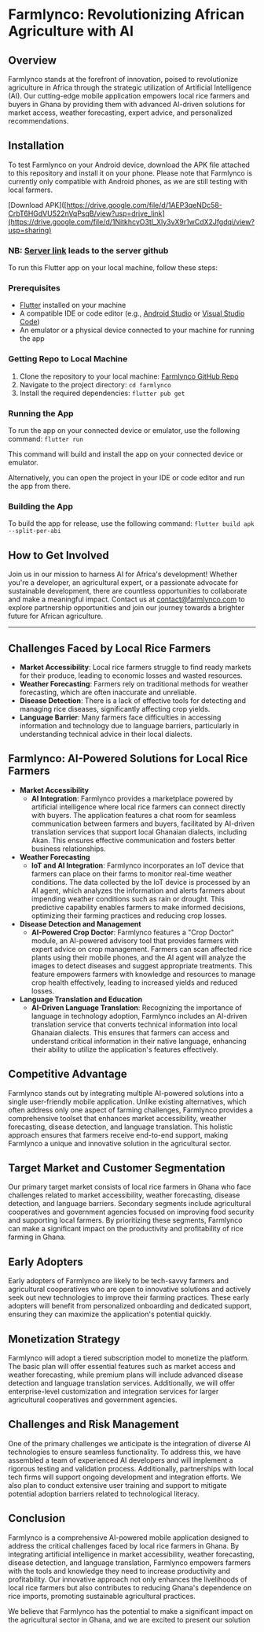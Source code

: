 # Farmlynco: Revolutionizing African Agriculture with AI

## Overview
Farmlynco stands at the forefront of innovation, poised to revolutionize agriculture in Africa through the strategic utilization of Artificial Intelligence (AI). Our cutting-edge mobile application empowers local rice farmers and buyers in Ghana by providing them with advanced AI-driven solutions for market access, weather forecasting, expert advice, and personalized recommendations.


## Installation
To test Farmlynco on your Android device, download the APK file attached to this repository and install it on your phone. Please note that Farmlynco is currently only compatible with Android phones, as we are still testing with local farmers.

[Download APK]([https://drive.google.com/file/d/1AEP3qeNDc58-CrbT6HGdVU522nVqPsqB/view?usp=drive_link](https://drive.google.com/file/d/1NitkhcyO3tI_Xly3vX9r1wCdX2Jfgdqi/view?usp=sharing)

### NB: [Server link](https://github.com/Mawuli-360/newton_hackthon.git) leads to the server github

To run this Flutter app on your local machine, follow these steps:

### Prerequisites

- [Flutter](https://flutter.dev/docs/get-started/install) installed on your machine
- A compatible IDE or code editor (e.g., [Android Studio](https://developer.android.com/studio) or [Visual Studio Code](https://code.visualstudio.com/))
- An emulator or a physical device connected to your machine for running the app

### Getting Repo to Local Machine

1. Clone the repository to your local machine: [Farmlynco GitHub Repo](https://github.com/Mawuli-360/farmlynco)
2. Navigate to the project directory: `cd farmlynco`
3. Install the required dependencies: `flutter pub get`

### Running the App

To run the app on your connected device or emulator, use the following command: `flutter run`

This command will build and install the app on your connected device or emulator.

Alternatively, you can open the project in your IDE or code editor and run the app from there.

### Building the App

To build the app for release, use the following command: `flutter build apk --split-per-abi`

## How to Get Involved
Join us in our mission to harness AI for Africa's development! Whether you're a developer, an agricultural expert, or a passionate advocate for sustainable development, there are countless opportunities to collaborate and make a meaningful impact. Contact us at [contact@farmlynco.com](frederickminta@gmail.com) to explore partnership opportunities and join our journey towards a brighter future for African agriculture.

---

## Challenges Faced by Local Rice Farmers
- **Market Accessibility**: Local rice farmers struggle to find ready markets for their produce, leading to economic losses and wasted resources.
- **Weather Forecasting**: Farmers rely on traditional methods for weather forecasting, which are often inaccurate and unreliable.
- **Disease Detection**: There is a lack of effective tools for detecting and managing rice diseases, significantly affecting crop yields.
- **Language Barrier**: Many farmers face difficulties in accessing information and technology due to language barriers, particularly in understanding technical advice in their local dialects.

## Farmlynco: AI-Powered Solutions for Local Rice Farmers
- **Market Accessibility**
  - **AI Integration**: Farmlynco provides a marketplace powered by artificial intelligence where local rice farmers can connect directly with buyers. The application features a chat room for seamless communication between farmers and buyers, facilitated by AI-driven translation services that support local Ghanaian dialects, including Akan. This ensures effective communication and fosters better business relationships.
- **Weather Forecasting**
  - **IoT and AI Integration**: Farmlynco incorporates an IoT device that farmers can place on their farms to monitor real-time weather conditions. The data collected by the IoT device is processed by an AI agent, which analyzes the information and alerts farmers about impending weather conditions such as rain or drought. This predictive capability enables farmers to make informed decisions, optimizing their farming practices and reducing crop losses.
- **Disease Detection and Management**
  - **AI-Powered Crop Doctor**: Farmlynco features a "Crop Doctor" module, an AI-powered advisory tool that provides farmers with expert advice on crop management. Farmers can scan affected rice plants using their mobile phones, and the AI agent will analyze the images to detect diseases and suggest appropriate treatments. This feature empowers farmers with knowledge and resources to manage crop health effectively, leading to increased yields and reduced losses.
- **Language Translation and Education**
  - **AI-Driven Language Translation**: Recognizing the importance of language in technology adoption, Farmlynco includes an AI-driven translation service that converts technical information into local Ghanaian dialects. This ensures that farmers can access and understand critical information in their native language, enhancing their ability to utilize the application's features effectively.

## Competitive Advantage
Farmlynco stands out by integrating multiple AI-powered solutions into a single user-friendly mobile application. Unlike existing alternatives, which often address only one aspect of farming challenges, Farmlynco provides a comprehensive toolset that enhances market accessibility, weather forecasting, disease detection, and language translation. This holistic approach ensures that farmers receive end-to-end support, making Farmlynco a unique and innovative solution in the agricultural sector.

## Target Market and Customer Segmentation
Our primary target market consists of local rice farmers in Ghana who face challenges related to market accessibility, weather forecasting, disease detection, and language barriers. Secondary segments include agricultural cooperatives and government agencies focused on improving food security and supporting local farmers. By prioritizing these segments, Farmlynco can make a significant impact on the productivity and profitability of rice farming in Ghana.

## Early Adopters
Early adopters of Farmlynco are likely to be tech-savvy farmers and agricultural cooperatives who are open to innovative solutions and actively seek out new technologies to improve their farming practices. These early adopters will benefit from personalized onboarding and dedicated support, ensuring they can maximize the application's potential quickly.

## Monetization Strategy
Farmlynco will adopt a tiered subscription model to monetize the platform. The basic plan will offer essential features such as market access and weather forecasting, while premium plans will include advanced disease detection and language translation services. Additionally, we will offer enterprise-level customization and integration services for larger agricultural cooperatives and government agencies.

## Challenges and Risk Management
One of the primary challenges we anticipate is the integration of diverse AI technologies to ensure seamless functionality. To address this, we have assembled a team of experienced AI developers and will implement a rigorous testing and validation process. Additionally, partnerships with local tech firms will support ongoing development and integration efforts. We also plan to conduct extensive user training and support to mitigate potential adoption barriers related to technological literacy.

## Conclusion
Farmlynco is a comprehensive AI-powered mobile application designed to address the critical challenges faced by local rice farmers in Ghana. By integrating artificial intelligence in market accessibility, weather forecasting, disease detection, and language translation, Farmlynco empowers farmers with the tools and knowledge they need to increase productivity and profitability. Our innovative approach not only enhances the livelihoods of local rice farmers but also contributes to reducing Ghana's dependence on rice imports, promoting sustainable agricultural practices.

We believe that Farmlynco has the potential to make a significant impact on the agricultural sector in Ghana, and we are excited to present our solution
